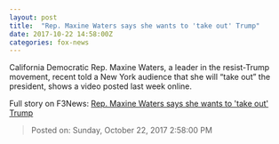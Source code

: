 ```yaml
---
layout: post
title:  "Rep. Maxine Waters says she wants to 'take out' Trump"
date: 2017-10-22 14:58:00Z
categories: fox-news
---
```


California Democratic Rep. Maxine Waters, a leader in the resist-Trump movement, recent told a New York audience that she will “take out” the president, shows a video posted last week online.


Full story on F3News: [Rep. Maxine Waters says she wants to 'take out' Trump](http://www.f3nws.com/n/mbGVh)

> Posted on: Sunday, October 22, 2017 2:58:00 PM
